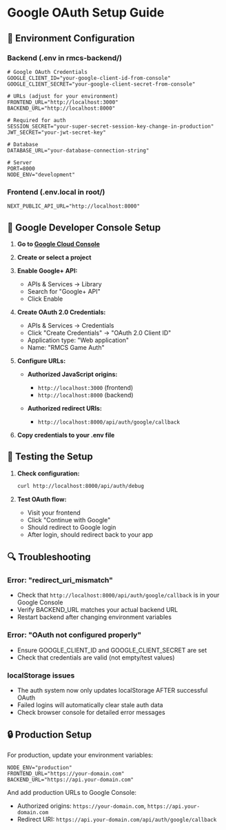 # Google OAuth Setup Guide

## 🔧 Environment Configuration

### Backend (.env in rmcs-backend/)
```env
# Google OAuth Credentials
GOOGLE_CLIENT_ID="your-google-client-id-from-console"
GOOGLE_CLIENT_SECRET="your-google-client-secret-from-console"

# URLs (adjust for your environment)
FRONTEND_URL="http://localhost:3000"
BACKEND_URL="http://localhost:8000"

# Required for auth
SESSION_SECRET="your-super-secret-session-key-change-in-production"
JWT_SECRET="your-jwt-secret-key"

# Database
DATABASE_URL="your-database-connection-string"

# Server
PORT=8000
NODE_ENV="development"
```

### Frontend (.env.local in root/)
```env
NEXT_PUBLIC_API_URL="http://localhost:8000"
```

## 🚀 Google Developer Console Setup

1. **Go to [Google Cloud Console](https://console.cloud.google.com/)**

2. **Create or select a project**

3. **Enable Google+ API:**
   - APIs & Services → Library
   - Search for "Google+ API" 
   - Click Enable

4. **Create OAuth 2.0 Credentials:**
   - APIs & Services → Credentials
   - Click "Create Credentials" → "OAuth 2.0 Client ID"
   - Application type: "Web application"
   - Name: "RMCS Game Auth"

5. **Configure URLs:**
   - **Authorized JavaScript origins:**
     - `http://localhost:3000` (frontend)
     - `http://localhost:8000` (backend)
   
   - **Authorized redirect URIs:**
     - `http://localhost:8000/api/auth/google/callback`

6. **Copy credentials to your .env file**

## 🧪 Testing the Setup

1. **Check configuration:**
   ```bash
   curl http://localhost:8000/api/auth/debug
   ```

2. **Test OAuth flow:**
   - Visit your frontend
   - Click "Continue with Google"
   - Should redirect to Google login
   - After login, should redirect back to your app

## 🔍 Troubleshooting

### Error: "redirect_uri_mismatch"
- Check that `http://localhost:8000/api/auth/google/callback` is in your Google Console
- Verify BACKEND_URL matches your actual backend URL
- Restart backend after changing environment variables

### Error: "OAuth not configured properly"
- Ensure GOOGLE_CLIENT_ID and GOOGLE_CLIENT_SECRET are set
- Check that credentials are valid (not empty/test values)

### localStorage issues
- The auth system now only updates localStorage AFTER successful OAuth
- Failed logins will automatically clear stale auth data
- Check browser console for detailed error messages

## 🔒 Production Setup

For production, update your environment variables:

```env
NODE_ENV="production"
FRONTEND_URL="https://your-domain.com"
BACKEND_URL="https://api.your-domain.com"
```

And add production URLs to Google Console:
- Authorized origins: `https://your-domain.com`, `https://api.your-domain.com`
- Redirect URI: `https://api.your-domain.com/api/auth/google/callback` 